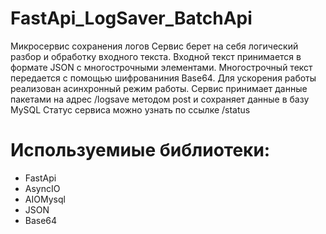 # FastApi_LogSaver_BatchApi
 Микросервис сохранения логов
 Сервис берет на себя логический разбор и обработку входного текста. Входной текст принимается в формате JSON с многострочными элементами. Многострочный текст передается с помощью шифрованиния Base64. Для ускорения работы реализован асинхронный режим работы. 
 Сервис принимает данные пакетами на адрес /logsave методом post и сохраняет данные в базу MySQL
 Статус сервиса можно узнать по ссылке /status
 
 
 
 # Используемиые библиотеки:
- FastApi
- AsyncIO
- AIOMysql
- JSON
- Base64